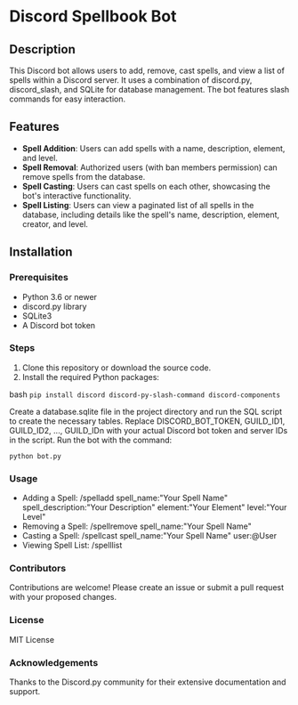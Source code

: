 # Discord Spellbook Bot

## Description

This Discord bot allows users to add, remove, cast spells, and view a list of spells within a Discord server. It uses a combination of discord.py, discord_slash, and SQLite for database management. The bot features slash commands for easy interaction.

## Features

- **Spell Addition**: Users can add spells with a name, description, element, and level.
- **Spell Removal**: Authorized users (with ban members permission) can remove spells from the database.
- **Spell Casting**: Users can cast spells on each other, showcasing the bot's interactive functionality.
- **Spell Listing**: Users can view a paginated list of all spells in the database, including details like the spell's name, description, element, creator, and level.

## Installation

### Prerequisites

- Python 3.6 or newer
- discord.py library
- SQLite3
- A Discord bot token

### Steps

1. Clone this repository or download the source code.
2. Install the required Python packages:

bash
```pip install discord discord-py-slash-command discord-components```

Create a database.sqlite file in the project directory and run the SQL script to create the necessary tables.
Replace DISCORD_BOT_TOKEN, GUILD_ID1, GUILD_ID2, ..., GUILD_IDn with your actual Discord bot token and server IDs in the script.
Run the bot with the command:

```python bot.py```

### Usage

- Adding a Spell: /spelladd spell_name:"Your Spell Name" spell_description:"Your Description" element:"Your Element" level:"Your Level"
- Removing a Spell: /spellremove spell_name:"Your Spell Name"
- Casting a Spell: /spellcast spell_name:"Your Spell Name" user:@User
- Viewing Spell List: /spelllist

### Contributors

Contributions are welcome! Please create an issue or submit a pull request with your proposed changes.

### License

MIT License

### Acknowledgements

Thanks to the Discord.py community for their extensive documentation and support.



